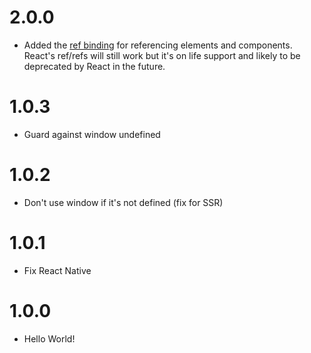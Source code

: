 # 2.0.0
* Added the [ref binding](https://viewmodel.org/#BindingsRef) for referencing elements and components. React's ref/refs will still work but it's on life support and likely to be deprecated by React in the future.

# 1.0.3
* Guard against window undefined

# 1.0.2
* Don't use window if it's not defined (fix for SSR)

# 1.0.1
* Fix React Native

# 1.0.0
* Hello World!
